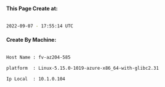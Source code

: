 
   
#### This Page Create at:

```bash

2022-09-07 - 17:55:14 UTC

```

#### Create By Machine:

```bash

Host Name : fv-az204-585

platform  : Linux-5.15.0-1019-azure-x86_64-with-glibc2.31

Ip Local  : 10.1.0.104

```

